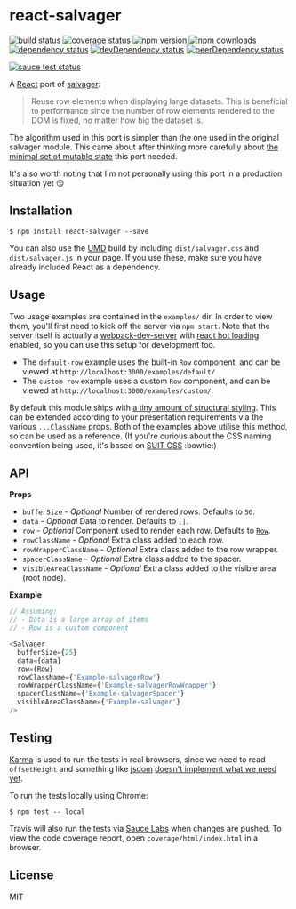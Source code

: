 # react-salvager

[![build status](https://img.shields.io/travis/tanem/react-salvager/master.svg?style=flat-square)](https://travis-ci.org/tanem/react-salvager)
[![coverage status](https://img.shields.io/coveralls/tanem/react-salvager.svg?style=flat-square)](https://coveralls.io/github/tanem/react-salvager)
[![npm version](https://img.shields.io/npm/v/react-salvager.svg?style=flat-square)](https://www.npmjs.com/package/react-salvager)
[![npm downloads](https://img.shields.io/npm/dm/react-salvager.svg?style=flat-square)](https://www.npmjs.com/package/react-salvager)
[![dependency status](https://david-dm.org/tanem/react-salvager.svg?style=flat-square)](https://david-dm.org/tanem/react-salvager)
[![devDependency status](https://david-dm.org/tanem/react-salvager/dev-status.svg?style=flat-square)](https://david-dm.org/tanem/react-salvager#info=devDependencies)
[![peerDependency status](https://david-dm.org/tanem/react-salvager/peer-status.svg?style=flat-square)](https://david-dm.org/tanem/react-salvager#info=peerDependencies)

[![sauce test status](https://saucelabs.com/browser-matrix/react-salvager.svg)](https://saucelabs.com/u/react-salvager)

A [React](http://facebook.github.io/react/) port of [salvager](https://github.com/tanem/salvager):

> Reuse row elements when displaying large datasets. This is beneficial to performance since the number of row elements rendered to the DOM is fixed, no matter how big the dataset is.

The algorithm used in this port is simpler than the one used in the original salvager module. This came about after thinking more carefully about [the minimal set of mutable state](https://facebook.github.io/react/docs/thinking-in-react.html#step-3-identify-the-minimal-but-complete-representation-of-ui-state) this port needed.

It's also worth noting that I'm not personally using this port in a production situation yet :smirk:

## Installation

```
$ npm install react-salvager --save
```

You can also use the [UMD](https://github.com/umdjs/umd) build by including `dist/salvager.css` and `dist/salvager.js` in your page. If you use these, make sure you have already included React as a dependency.

## Usage

Two usage examples are contained in the `examples/` dir. In order to view them, you'll first need to kick off the server via `npm start`. Note that the server itself is actually a [webpack-dev-server](https://webpack.github.io/docs/webpack-dev-server.html) with [react hot loading](https://github.com/gaearon/react-hot-loader) enabled, so you can use this setup for development too.

- The `default-row` example uses the built-in `Row` component, and can be viewed at `http://localhost:3000/examples/default/`
- The `custom-row` example uses a custom `Row` component, and can be viewed at `http://localhost:3000/examples/custom/`.

By default this module ships with [a tiny amount of structural styling](src/salvager.scss). This can be extended according to your presentation requirements via the various `...ClassName` props. Both of the examples above utilise this method, so can be used as a reference. (If you're curious about the CSS naming convention being used, it's based on [SUIT CSS](https://github.com/suitcss/suit/blob/master/doc/naming-conventions.md) :bowtie:)

## API

__Props__

- `bufferSize` - *Optional* Number of rendered rows. Defaults to `50`.
- `data` - *Optional* Data to render. Defaults to `[]`.
- `row` - *Optional* Component used to render each row. Defaults to [`Row`](src/Row.js).
- `rowClassName` - *Optional* Extra class added to each row.
- `rowWrapperClassName` - *Optional* Extra class added to the row wrapper.
- `spacerClassName` - *Optional* Extra class added to the spacer.
- `visibleAreaClassName` - *Optional* Extra class added to the visible area (root node).

__Example__

```js
// Assuming:
// - Data is a large array of items
// - Row is a custom component

<Salvager
  bufferSize={25}
  data={data}
  row={Row}
  rowClassName={'Example-salvagerRow'}
  rowWrapperClassName={'Example-salvagerRowWrapper'}
  spacerClassName={'Example-salvagerSpacer'}
  visibleAreaClassName={'Example-salvager'}
/>
```

## Testing

[Karma](http://karma-runner.github.io/0.13/index.html) is used to run the tests in real browsers, since we need to read `offsetHeight` and something like [jsdom](https://github.com/tmpvar/jsdom) [doesn't implement what we need yet](https://github.com/tmpvar/jsdom/issues/135).

To run the tests locally using Chrome:

```
$ npm test -- local
```

Travis will also run the tests via [Sauce Labs](https://saucelabs.com/) when changes are pushed. To view the code coverage report, open `coverage/html/index.html` in a browser.

## License

MIT
